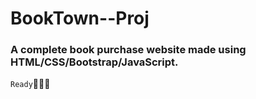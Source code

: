 # BookTown--Proj
### A complete book purchase website made using HTML/CSS/Bootstrap/JavaScript.

`Ready`🧑🏻‍💻















